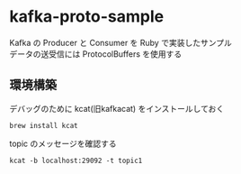 # kafka-proto-sample
Kafka の Producer と Consumer を Ruby で実装したサンプル<br>
データの送受信には ProtocolBuffers を使用する

## 環境構築
デバッグのために kcat(旧kafkacat) をインストールしておく

```
brew install kcat
```

topic のメッセージを確認する

```
kcat -b localhost:29092 -t topic1
```
